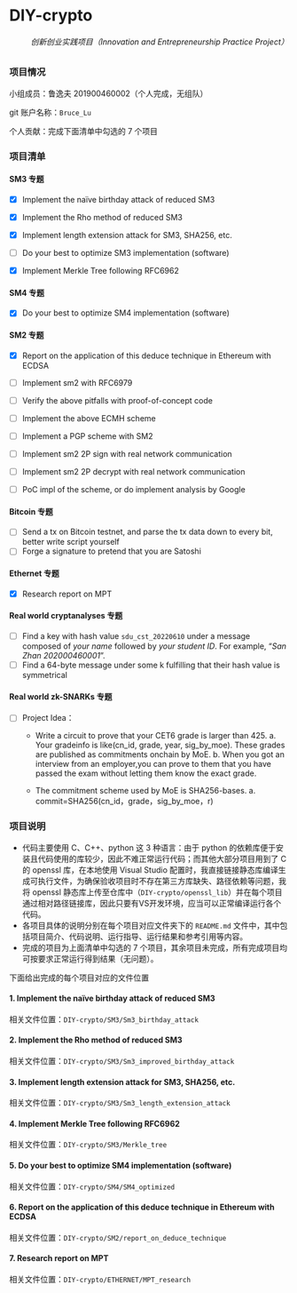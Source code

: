 # DIY-crypto
<h6 align="right">创新创业实践项目（Innovation and Entrepreneurship Practice Project）</h6>

### 项目情况

小组成员：鲁逸夫 201900460002（个人完成，无组队）

git 账户名称：`Bruce_Lu`

个人贡献：完成下面清单中勾选的 7 个项目

### 项目清单

#### SM3 专题

- [x] Implement the naïve birthday attack of reduced SM3 

- [x] Implement the Rho method of reduced SM3

- [x] Implement length extension attack for SM3, SHA256, etc.

- [ ] Do your best to optimize SM3 implementation (software)

- [x] Implement Merkle Tree following RFC6962

#### SM4 专题

- [x] Do your best to optimize SM4 implementation (software)

#### SM2 专题

- [x] Report on the application of this deduce technique in Ethereum with ECDSA

- [ ] Implement sm2 with RFC6979

- [ ] Verify the above pitfalls with proof-of-concept code

- [ ] Implement the above ECMH scheme

- [ ] Implement a PGP scheme with SM2

- [ ] Implement sm2 2P sign with real network communication

- [ ] Implement sm2 2P decrypt with real network communication

- [ ] PoC impl of the scheme, or do implement analysis by Google

#### Bitcoin 专题

- [ ] Send a tx on Bitcoin testnet, and parse the tx data down to every bit, better write script yourself
- [ ] Forge a signature to pretend that you are Satoshi

#### Ethernet 专题

- [x] Research report on MPT

#### Real world cryptanalyses 专题

- [ ] Find a key with hash value `sdu_cst_20220610` under a message composed of *your name* followed by *your student ID*. For example, “*San Zhan 202000460001*”.
- [ ] Find a 64-byte message under some k fulfilling that their hash value is symmetrical

#### Real world zk-SNARKs 专题

- [ ] Project Idea：

  - Write a circuit to prove that your CET6 grade is larger than 425.
    a. Your gradeinfo is like(cn_id, grade, year, sig_by_moe). These grades are published as commitments onchain by MoE.
    b. When you got an interview from an employer,you can prove to them that you have passed the exam without letting them know the exact grade.

  - The commitment scheme used by MoE is SHA256-bases.
    a. commit=SHA256(cn_id，grade，sig_by_moe，r)



### 项目说明

- 代码主要使用 C、C++、python 这 3 种语言：由于 python 的依赖库便于安装且代码使用的库较少，因此不难正常运行代码；而其他大部分项目用到了 C 的 openssl 库，在本地使用 Visual Studio 配置时，我直接链接静态库编译生成可执行文件，为确保验收项目时不存在第三方库缺失、路径依赖等问题，我将 openssl 静态库上传至仓库中（`DIY-crypto/openssl_lib`）并在每个项目通过相对路径链接库，因此只要有VS开发环境，应当可以正常编译运行各个代码。
- 各项目具体的说明分别在每个项目对应文件夹下的 `README.md` 文件中，其中包括项目简介、代码说明、运行指导、运行结果和参考引用等内容。
- 完成的项目为上面清单中勾选的 7 个项目，其余项目未完成，所有完成项目均可按要求正常运行得到结果（无问题）。

下面给出完成的每个项目对应的文件位置

#### 1. Implement the naïve birthday attack of reduced SM3

相关文件位置：`DIY-crypto/SM3/Sm3_birthday_attack` 

#### 2. Implement the Rho method of reduced SM3

相关文件位置：`DIY-crypto/SM3/Sm3_improved_birthday_attack` 

#### 3. Implement length extension attack for SM3, SHA256, etc.

相关文件位置：`DIY-crypto/SM3/Sm3_length_extension_attack` 

#### 4. Implement Merkle Tree following RFC6962

相关文件位置：`DIY-crypto/SM3/Merkle_tree` 

#### 5. Do your best to optimize SM4 implementation (software)

相关文件位置：`DIY-crypto/SM4/SM4_optimized` 

#### 6. Report on the application of this deduce technique in Ethereum with ECDSA

相关文件位置：`DIY-crypto/SM2/report_on_deduce_technique`

#### 7. Research report on MPT

相关文件位置：`DIY-crypto/ETHERNET/MPT_research`

